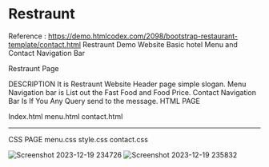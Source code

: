 # Restraunt
Reference : https://demo.htmlcodex.com/2098/bootstrap-restaurant-template/contact.html
Restraunt Demo Website 
Basic hotel Menu and Contact  Navigation Bar 

Restraunt Page

  DESCRIPTION
    It is Restraunt Website Header page simple slogan.
    Menu Navigation bar is List out the Fast Food and Food Price.
    Contact Navigation Bar Is If You Any Query send to the message.
 HTML PAGE 
 
 Index.html
 menu.html
 contact.html
 ________________
 CSS PAGE
 menu.css
 style.css
 contact.css
 
![Screenshot 2023-12-19 234726](https://github.com/Prem0302/Restraunt/assets/121685154/6d2403a3-75af-412b-8747-835a78a7ed9f)
![Screenshot 2023-12-19 235832](https://github.com/Prem0302/Restraunt/assets/121685154/4ba05f2e-2374-41d8-b2d9-b68b3465f344)

